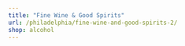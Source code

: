 ```yaml
---
title: "Fine Wine & Good Spirits"
url: /philadelphia/fine-wine-and-good-spirits-2/
shop: alcohol
---
```

